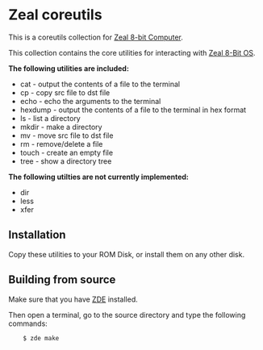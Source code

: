 # Zeal coreutils

This is a coreutils collection for [Zeal 8-bit Computer](https://zeal8bit.com/).

This collection contains the core utilities for interacting with [Zeal 8-Bit OS](https://github.com/Zeal8bit/Zeal-8-bit-OS/).

**The following utilities are included:**

* cat - output the contents of a file to the terminal
* cp - copy src file to dst file
* echo - echo the arguments to the terminal
* hexdump - output the contents of a file to the terminal in hex format
* ls - list a directory
* mkdir - make a directory
* mv - move src file to dst file
* rm - remove/delete a file
* touch - create an empty file
* tree - show a directory tree

**The following utilties are not currently implemented:**

* dir
* less
* xfer

## Installation

Copy these utilities to your ROM Disk, or install them on any other disk.

## Building from source

Make sure that you have [ZDE](https://github.com/zoul0813/zeal-dev-environment) installed.

Then open a terminal, go to the source directory and type the following commands:

```shell
    $ zde make
```
